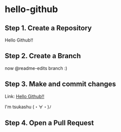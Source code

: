 # hello-github

## Step 1. Create a Repository
Hello Github!!
## Step 2. Create a Branch
now @readme-edits branch :)

## Step 3. Make and commit changes
Link: [Hello Github!!](https://guides.github.com/activities/hello-world/)

I'm tsukashu (・∀・)ﾉ

## Step 4. Open a Pull Request


